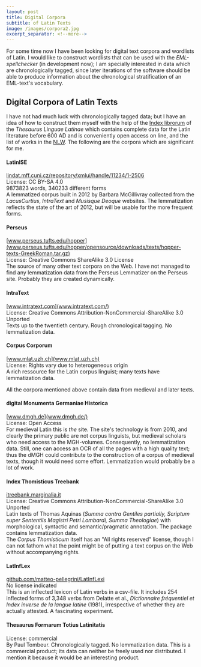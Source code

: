 ```yaml
---
layout: post
title: Digital Corpora
subtitle: of Latin Texts
image: /images/corpora2.jpg
excerpt_separator: <!--more-->
---
```

For some time now I have been looking for digital text corpora and wordlists of Latin. I would like to construct wordlists that can be used with the *EML-spellchecker* (in development now); I am specially interested in data which are chronologically tagged, since later iterations of the software should be able to produce information about the chronological stratification of an EML-text's vocabulary. 
<!--more-->

## Digital Corpora of Latin Texts

I have not had much luck with chronologically tagged data; but I have an idea of how to construct them myself with the help of the [Index librorum](www.thesaurus.badw.de/hilfsmittel-fuer-benutzer/index.html) of the *Thesaurus Linguae Latinae* which contains complete data for the Latin literature before 600 AD and is conveniently open access on line, and the list of works in the [NLW](www.neulatein.de). The following are the corpora which are significant for me.

#### LatinISE
[lindat.mff.cuni.cz/repository/xmlui/handle/11234/1-2506](lindat.mff.cuni.cz/repository/xmlui/handle/11234/1-2506)<br />
License: CC BY-SA 4.0 <br />
9873823 words, 340233 different forms<br />
A lemmatized corpus built in 2012 by Barbara McGillivray collected from the *LacusCurtius*, *IntraText* and *Musisque Deoque* websites. The lemmatization reflects the state of the art of 2012, but will be usable for the more frequent forms.

#### Perseus
[www.perseus.tufts.edu/hopper](www.perseus.tufts.edu/hopper/opensource/downloads/texts/hopper-texts-GreekRoman.tar.gz)<br />
License: Creative Commons ShareAlike 3.0 License<br />
The source of many other text corpora on the Web. I have not managed to find any lemmatization data from the Perseus Lemmatizer on the Perseus site. Probably they are created dynamically.

#### IntraText
[www.intratext.com](www.intratext.com/)<br />
License: Creative Commons Attribution-NonCommercial-ShareAlike 3.0 Unported<br />
Texts up to the twentieth century. Rough chronological tagging. No lemmatization data.

#### Corpus Corporum
[www.mlat.uzh.ch](www.mlat.uzh.ch)<br />
License: Rights vary due to heterogeneous origin<br />
A rich ressource for the Latin corpus linguist; many texts have lemmatization data.

All the corpora mentioned above contain data from medieval and later texts.

#### digital Monumenta Germaniae Historica
[www.dmgh.de](www.dmgh.de/)<br />
License: Open Access<br />
For medieval Latin this is *the* site. The site's technology is from 2010, and clearly the primary public are not corpus linguists, but medieval scholars who need access to the MGH-volumes. Consequently, no lemmatization data. Still, one can access an OCR of all the pages with a high quality text; thus the dMGH could contribute to the construction of a corpus of medieval texts, though it would need some effort. Lemmatization would probably be a lot of work.

#### Index Thomisticus Treebank
[itreebank.marginalia.it](itreebank.marginalia.it/view/projet.php)<br />
License: Creative Commons Attribution-NonCommercial-ShareAlike 3.0 Unported<br />
Latin texts of Thomas Aquinas (*Summa contra Gentiles partially, Scriptum super Sententiis Magistri Petri Lombardi, Summa Theologiae*) with morphological, syntactic and semantic/pragmatic annotation. The package contains lemmatization data. <br />
The *Corpus Thomisticum* itself has an "All rights reserved" license, though I can not fathom what the point might be of putting a text corpus on the Web without accompanying rights.

#### LatInfLex
[github.com/matteo-pellegrini/LatInfLexi](github.com/matteo-pellegrini/LatInfLexi)<br />
No license indicated<br />
This is an inflected lexicon of Latin verbs in a csv-file. It includes 254 inflected forms of 3,348 verbs from Delatte et al., *Dictionnaire fréquentiel et Index inverse de la langue latine* (1981), irrespective of whether they are actually attested. A fascinating experiment.

#### Thesaurus Formarum Totius Latinitatis
License: commercial<br />
By Paul Tombeur. Chronologically tagged. No lemmatization data. This is a commercial product; its data can neither be freely used nor distributed. I mention it because it would be an interesting product.
